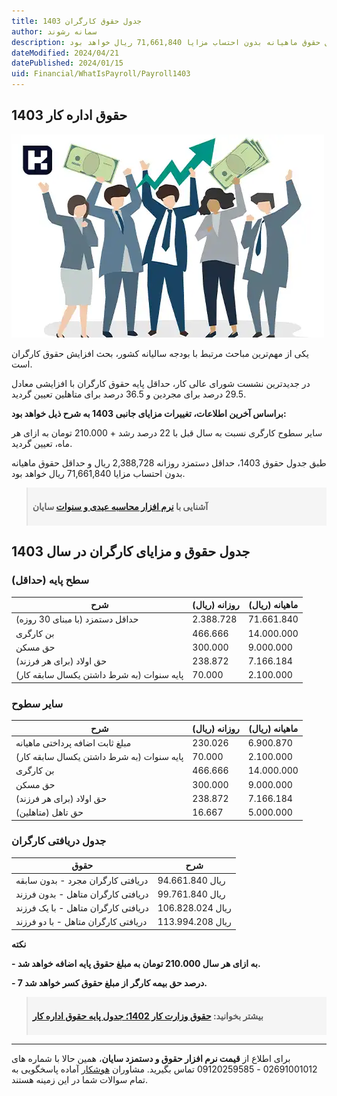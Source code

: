 ```yaml
---
title: جدول حقوق کارگران 1403
author: سمانه رشوند
description: طبق جدول حقوق کارگران 1403، حداقل دستمزد روزانه 2,388,728 ریال و حداقل حقوق ماهیانه بدون احتساب مزایا 71,661,840 ریال خواهد بود.
dateModified: 2024/04/21
datePublished: 2024/01/15
uid: Financial/WhatIsPayroll/Payroll1403
---
```


## حقوق اداره کار 1403 

![افزایش حقوق کارگران در سال 1403](./Images/Payroll1403.webp)

یکی از مهم‌ترین مباحث مرتبط با بودجه سالیانه کشور، بحث افزایش حقوق کارگران است.

در جدیدترین نشست شورای عالی کار، حداقل پایه حقوق کارگران با افزایشی معادل 29.5 درصد برای مجردین و 36.5 درصد برای متاهلین تعیین گردید.

**براساس آخرین اطلاعات، تغییرات مزایای جانبی 1403 به شرح ذیل خواهد بود:**

سایر سطوح کارگری نسبت به سال قبل با 22 درصد رشد + 210.000 تومان به ازای هر ماه، تعیین گردید.

طبق جدول حقوق 1403، حداقل دستمزد روزانه 2,388,728 ریال و حداقل حقوق ماهیانه بدون احتساب مزایا 71,661,840 ریال خواهد بود.

<blockquote style="background-color:#f5f5f5; padding:0.5rem">
<p><strong>آشنایی با <a href="https://www.hooshkar.com/Software/Sayan/Module/Payroll" target="_blank">نرم افزار محاسبه عیدی و سنوات</a> سایان</strong></p></blockquote>

## جدول حقوق و مزایای کارگران در سال 1403

### سطح پایه (حداقل)

 شرح |  روزانه (ریال) | ماهیانه (ریال)
------------ | -------------  | -------------
حداقل دستمزد (با مبنای 30 روزه) | 2.388.728 | 71.661.840
بن کارگری | 466.666  | 14.000.000
حق مسکن | 300.000 | 9.000.000
حق اولاد (برای هر فرزند) | 238.872 | 7.166.184
پایه سنوات (به شرط داشتن یکسال سابقه کار) | 70.000 | 2.100.000

### سایر سطوح

 شرح |  روزانه (ریال) | ماهیانه (ریال)
------------ | -------------  | -------------
مبلغ ثابت اضافه پرداختی ماهیانه | 230.026 | 6.900.870
پایه سنوات (به شرط داشتن یکسال سابقه کار) | 70.000 | 2.100.000
بن کارگری | 466.666 | 14.000.000
حق مسکن | 300.000 | 9.000.000
حق اولاد (برای هر فرزند) | 238.872 | 7.166.184
حق تاهل (متاهلین) | 16.667 | 5.000.000

### جدول دریافتی کارگران

 حقوق | شرح
------------ | ------------
دریافتی کارگران مجرد - بدون سابقه | 94.661.840 ریال
دریافتی کارگران متاهل - بدون فرزند | 99.761.840 ریال
دریافتی کارگران متاهل - با یک فرزند | 106.828.024 ریال
دریافتی کارگران متاهل - با دو فرزند | 113.994.208 ریال


**نکته**

**- به ازای هر سال 210.000 تومان به مبلغ حقوق پایه اضافه خواهد شد.**

**- 7 درصد حق بیمه کارگر از مبلغ حقوق کسر خواهد شد.**


<blockquote style="background-color:#f5f5f5; padding:0.5rem">
<p><strong>بیشتر بخوانید: <a href="https://www.hooshkar.com/Wiki/Payroll/Payroll1401" target="_blank">حقوق وزارت کار 1402؛ جدول پایه حقوق اداره کار
</a></p></strong></blockquote>

-----
 برای اطلاع از **قیمت نرم افزار حقوق و دستمزد سایان**، همین حالا با شماره های 02691001012 - 09120259585 تماس بگیرید. 
 مشاوران <a href="https://www.hooshkar.com" target="_blank">هوشکار</a> آماده پاسخگویی به تمام سوالات شما در این زمینه هستند.